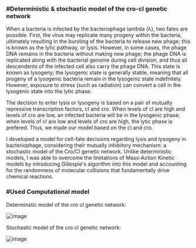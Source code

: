 ### #Deterministic & stochastic model of the cro-cI genetic network

When a bacteria is infected by the bacteriophage lambda (λ), two fates are possible. First, the virus may replicate many progeny within the bacteria, ultimately resulting in the bursting of the bacteria to release new phage; this is known as the lytic pathway, or lysis. However, in some cases, the phage DNA remains in the bacteria without making new phage; the phage DNA is replicated along with the bacterial genome during cell division, and thus all descendents of the infected cell also carry the phage DNA. This state is known as lysogeny; the lysogenic state is generally stable, meaning that all progeny of a lysogenic bacteria remain in the lysogenic state indefnitely. However, exposure to stress (such as radiation) can convert a cell in the lysogenic state into the lytic phase.

The decision to enter lysis or lysogeny is based on a pair of mutually repressive transcription factors, cI and cro. When levels of cI are high and levels of cro are low, an infected bacteria will be in the lysogenic phase; when levels of cI are low and levels of cro are high, the lytic phase is prefered. Thus, we made our model based on the cI and cro.

I developed a model for cell-fate decisions regarding lysis and lysogeny in bacteriophage, considering their mutually inhibitory mechanism: a stochastic model of the Cro/CI genetic network. Unlike deterministic models, I was able to overcome the limitations of Mass-Action Kinetic models by introducing Gillespie's algorithm into this model and accounting for the randomness of molecular collisions that fundamentally drive chemical reactions. 


### #Used Computational model

Determinstic model of the cro cI genetic network:

![image](https://github.com/user-attachments/assets/be249935-5326-4d8b-b55e-a2fdf8d53d71)


Stochastic model of the cro cI genetic network:

![image](https://github.com/user-attachments/assets/35e619ea-c4a3-4538-8b19-6480ffdfb420)


